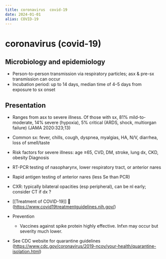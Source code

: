 ```yaml
---
title: coronavirus  covid-19
date: 2024-01-01
alias: COVID-19
---
```


# coronavirus (covid-19)

## Microbiology and epidemiology

- Person-to-person transmission via respiratory particles; asx & pre-sx transmission can occur
- Incubation period: up to 14 days, median time of 4–5 days from exposure to sx onset

## Presentation

- Ranges from asx to severe illness. Of those with sx, 81% mild-to-moderate, 14% severe (hypoxia), 5% critical (ARDS, shock, multiorgan failure) (JAMA 2020:323;13)
- Common sx: fever, chills, cough, dyspnea, myalgias, HA, N/V, diarrhea, loss of smell/taste
- Risk factors for severe illness: age ≥65, CVD, DM, stroke, lung dx, CKD, obesity
  Diagnosis
- RT-PCR testing of nasopharynx, lower respiratory tract, or anterior nares
- Rapid antigen testing of anterior nares (less Se than PCR)
- CXR: typically bilateral opacities (esp peripheral), can be nl early; consider CT if dx ?
 
- [[Treatment of COVID-19]] 󰒗 (<https://www.covid19treatmentguidelines.nih.gov/>)
- Prevention
    - Vaccines against spike protein highly effective. Infxn may occur but severity much lower.
- See CDC website for quarantine guidelines (<https://www.cdc.gov/coronavirus/2019-ncov/your-health/quarantine-isolation.html>)
